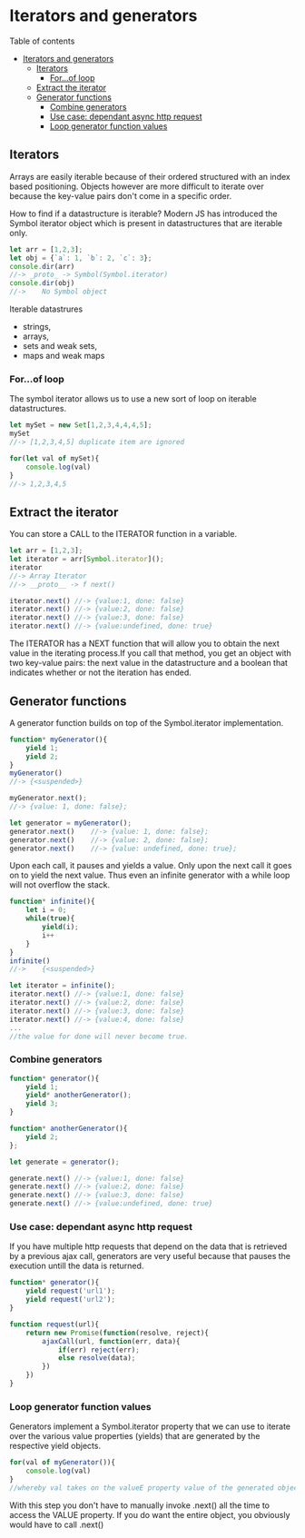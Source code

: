 # Iterators and generators
Table of contents
- [Iterators and generators](#iterators-and-generators)
	- [Iterators](#iterators)
		- [For...of loop](#forof-loop)
	- [Extract the iterator](#extract-the-iterator)
	- [Generator functions](#generator-functions)
		- [Combine generators](#combine-generators)
		- [Use case: dependant async http request](#use-case-dependant-async-http-request)
		- [Loop generator function values](#loop-generator-function-values)
## Iterators
Arrays are easily iterable because of their ordered structured with an index based positioning. Objects however are more difficult to iterate over because the key-value pairs don't come in a specific order.

How to find if a datastructure is iterable? Modern JS has introduced the Symbol iterator object which is present in datastructures that are iterable only.
```js
let arr = [1,2,3];
let obj = {`a`: 1, `b`: 2, `c`: 3};
console.dir(arr)	
//-> _proto_ -> Symbol(Symbol.iterator)
console.dir(obj)	
//-> 	No Symbol object
```
Iterable datastrures
- strings,
- arrays,
- sets and weak sets,
- maps and weak maps

### For...of loop
The symbol iterator allows us to use a new sort of loop on iterable datastructures.
```js
let mySet = new Set[1,2,3,4,4,4,5];
mySet	
//-> [1,2,3,4,5] duplicate item are ignored

for(let val of mySet){
	console.log(val)
}	
//-> 1,2,3,4,5
```

## Extract the iterator
You can store a CALL to the ITERATOR function in a variable.
```js
let arr = [1,2,3];
let iterator = arr[Symbol.iterator]();
iterator	
//-> Array Iterator	
//-> __proto__ -> f next()

iterator.next()	//-> {value:1, done: false}
iterator.next()	//-> {value:2, done: false}
iterator.next()	//-> {value:3, done: false}
iterator.next()	//-> {value:undefined, done: true}
```
The ITERATOR has a NEXT function that will allow you to obtain the next value in the iterating process.If you call that method, you get an object with two key-value pairs: the next value in the datastructure and a boolean that indicates whether or not the iteration has ended.

## Generator functions
A generator function builds on top of the Symbol.iterator implementation. 
```js
function* myGenerator(){
	yield 1;
	yield 2; 
}
myGenerator()	
//-> {<suspended>}

myGenerator.next(); 
//-> {value: 1, done: false};

let generator = myGenerator();
generator.next() 	//-> {value: 1, done: false};
generator.next() 	//-> {value: 2, done: false};
generator.next() 	//-> {value: undefined, done: true};
```
Upon each call, it pauses and yields a value. Only upon the next call it goes on to yield the next value. Thus even an infinite generator with a while loop will not overflow the stack.
```js
function* infinite(){
	let i = 0;
	while(true){
		yield(i);
		i++
	}
}
infinite()		
//->	{<suspended>}

let iterator = infinite();
iterator.next()	//-> {value:1, done: false}
iterator.next()	//-> {value:2, done: false}
iterator.next()	//-> {value:3, done: false}
iterator.next()	//-> {value:4, done: false}
...
//the value for done will never become true.
```

### Combine generators
```js
function* generator(){
	yield 1;
	yield* anotherGenerator();
	yield 3;
}

function* anotherGenerator(){
	yield 2;
};

let generate = generator();

generate.next()	//-> {value:1, done: false}
generate.next()	//-> {value:2, done: false}
generate.next()	//-> {value:3, done: false}
generate.next()	//-> {value:undefined, done: true}
```

### Use case: dependant async http request
If you have multiple http requests that depend on the data that is retrieved by a previous ajax call, generators are very useful because that pauses the execution untill the data is returned.
```js
function* generator(){
	yield request('url1');
	yield request('url2');
}

function request(url){
	return new Promise(function(resolve, reject){
		ajaxCall(url, function(err, data){
			if(err) reject(err);
			else resolve(data);
		})
	})
}
```
### Loop generator function values
Generators implement a Symbol.iterator property that we can use to iterate over the various value properties (yields) that are generated by the respective yield objects.
```js
for(val of myGenerator()){
	console.log(val)
} 
//whereby val takes on the valueE property value of the generated object {value: <x>, done: <boolean>}
```
With this step you don't have to manually invoke .next() all the time to access the VALUE property. If you do want the entire object, you obviously would have to call .next()